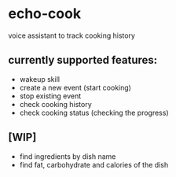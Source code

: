 # echo-cook
voice assistant to track cooking history

## currently supported features:
- wakeup skill
- create a new event (start cooking) 
- stop existing event
- check cooking history 
- check cooking status (checking the progress)


## [WIP]
- find ingredients by dish name
- find fat, carbohydrate and calories of the dish

